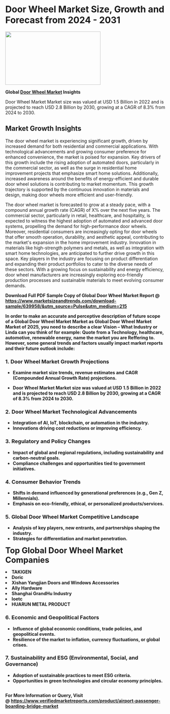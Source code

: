 <H1>Door Wheel Market Size, Growth and Forecast from 2024 - 2031</H1><img class="aligncenter size-medium wp-image-584254" src="https://thirdeyenews.in/wp-content/uploads/2024/09/Global-Market-Research-300x168.jpeg" alt="" width="300" height="168" /><p><strong>Global&nbsp;<a href="https://www.marketsizeandtrends.com/download-sample/639958/&amp;utm_source=Pulse&amp;utm_medium=215">Door Wheel Market</a> Insights</strong></p><p>Door Wheel Market Market size was valued at USD 1.5 Billion in 2022 and is projected to reach USD 2.8 Billion by 2030, growing at a CAGR of 8.3% from 2024 to 2030.</p><p><h2>Market Growth Insights</h2> <p>The door wheel market is experiencing significant growth, driven by increased demand for both residential and commercial applications. With technological advancements and growing consumer preference for enhanced convenience, the market is poised for expansion. Key drivers of this growth include the rising adoption of automated doors, particularly in the commercial sector, as well as the surge in residential home improvement projects that emphasize smart home solutions. Additionally, increased awareness around the benefits of energy-efficient and durable door wheel solutions is contributing to market momentum. This growth trajectory is supported by the continuous innovation in materials and design, making door wheels more efficient and user-friendly.</p> <p><strong></strong></p> <p>The door wheel market is forecasted to grow at a steady pace, with a compound annual growth rate (CAGR) of X% over the next five years. The commercial sector, particularly in retail, healthcare, and hospitality, is expected to witness the highest adoption of automated and advanced door systems, propelling the demand for high-performance door wheels. Moreover, residential consumers are increasingly opting for door wheels that offer smooth operation, durability, and aesthetic appeal, contributing to the market's expansion in the home improvement industry. Innovation in materials like high-strength polymers and metals, as well as integration with smart home technologies, are anticipated to further drive growth in this space. Key players in the industry are focusing on product differentiation and expanding their product portfolios to cater to the diverse needs of these sectors. With a growing focus on sustainability and energy efficiency, door wheel manufacturers are increasingly exploring eco-friendly production processes and sustainable materials to meet evolving consumer demands. <p><strong></p><p><span class=""><strong>Download Full PDF Sample Copy of Global Door Wheel Market Report</strong> @ <a href="https://www.marketsizeandtrends.com/download-sample/639958/&amp;utm_source=Pulse&amp;utm_medium=215" target="_blank">https://www.marketsizeandtrends.com/download-sample/639958/&amp;utm_source=Pulse&amp;utm_medium=215</a></span></p><p>In order to make an accurate and perceptive description of future scope of a Global&nbsp;Door Wheel Market Market as Global&nbsp;Door Wheel Market Market of 2025, you need to describe a clear Vision &ndash; What Industry or Linda can you think of for example: Quote from a Technology, healthcare, automotive, renewable energy, name the market you are Reffering to. However, some general trends and factors usually impact market reports and their future outlook include:</p><h3>1.&nbsp;<strong>Door Wheel Market Growth Projections</strong></h3><ul><li>Examine market size trends, revenue estimates and CAGR (Compounded Annual Growth Rate) projections.</li><li><p>Door Wheel Market Market size was valued at USD 1.5 Billion in 2022 and is projected to reach USD 2.8 Billion by 2030, growing at a CAGR of 8.3% from 2024 to 2030.</p></li></ul><h3>2.&nbsp;<strong>Door Wheel Market Technological Advancements</strong></h3><ul><li>Integration of AI, IoT, blockchain, or automation in the industry.</li><li>Innovations driving cost reductions or improving efficiency.</li></ul><h3>3.&nbsp;<strong>Regulatory and Policy Changes</strong></h3><ul><li>Impact of global and regional regulations, including sustainability and carbon-neutral goals.</li><li>Compliance challenges and opportunities tied to government initiatives.</li></ul><h3>4.&nbsp;<strong>Consumer Behavior Trends</strong></h3><ul><li>Shifts in demand influenced by generational preferences (e.g., Gen Z, Millennials).</li><li>Emphasis on eco-friendly, ethical, or personalized products/services.</li></ul><h3>5.&nbsp;<strong>Global Door Wheel Market Competitive Landscape</strong></h3><ul><li>Analysis of key players, new entrants, and partnerships shaping the industry.</li><li>Strategies for differentiation and market penetration.</li></ul><p data-pm-slice="1 1 []"><span style="color: inherit; font-family: inherit; font-size: 25px;">Top Global Door Wheel Market Companies</span></p><div class="" data-test-id=""><p><li>TAKIGEN</li><li> Doric</li><li> Xishan Yangjian Doors and Windows Accessories</li><li> Ally Hardware</li><li> Shanghai GrandHu Industry</li><li> Ioetc</li><li> HUARUN METAL PRODUCT</li></p></div><h3>6.&nbsp;<strong>Economic and Geopolitical Factors</strong></h3><ul><li>Influence of global economic conditions, trade policies, and geopolitical events.</li><li>Resilience of the market to inflation, currency fluctuations, or global crises.</li></ul><h3>7.&nbsp;<strong>Sustainability and ESG (Environmental, Social, and Governance)</strong></h3><ul><li>Adoption of sustainable practices to meet ESG criteria.</li><li>Opportunities in green technologies and circular economy principles.</li></ul><h2><strong style="font-size: 14px;">For More Information or Query, Visit @&nbsp;</strong><a style="background-color: #ffffff; font-size: 14px;" href="https://www.marketsizeandtrends.com/report/door-wheel-market/" target="_blank">https://www.verifiedmarketreports.com/product/airport-passenger-boarding-bridge-market</a></h2>
